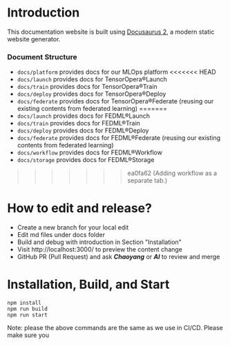 # Introduction

This documentation website is built using [Docusaurus 2](https://docusaurus.io/), a modern static website generator.

### Document Structure

- `docs/platform` provides docs for our MLOps platform
<<<<<<< HEAD
- `docs/launch` provides docs for TensorOpera®Launch
- `docs/train` provides docs for TensorOpera®Train
- `docs/deploy` provides docs for TensorOpera®Deploy
- `docs/federate` provides docs for TensorOpera®Federate (reusing our existing contents from federated learning)
=======
- `docs/launch` provides docs for FEDML®Launch
- `docs/train` provides docs for FEDML®Train
- `docs/deploy` provides docs for FEDML®Deploy
- `docs/federate` provides docs for FEDML®Federate (reusing our existing contents from federated learning)
- `docs/workflow` provides docs for FEDML®Workflow
- `docs/storage` provides docs for FEDML®Storage
>>>>>>> ea0fa62 (Adding workflow as a separate tab.)

# How to edit and release?

- Create a new branch for your local edit
- Edit md files under docs folder
- Build and debug with introduction in Section "Installation"
- Visit http://localhost:3000/ to preview the content change
- GitHub PR (Pull Request) and ask _**Chaoyang**_ or _**Al**_ to review and merge

# Installation, Build, and Start

```
npm install
npm run build
npm run start
```

Note: please the above commands are the same as we use in CI/CD. Please make sure you
